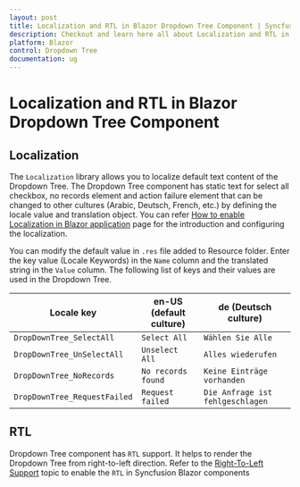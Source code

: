 ```yaml
---
layout: post
title: Localization and RTL in Blazor Dropdown Tree Component | Syncfusion
description: Checkout and learn here all about Localization and RTL in Syncfusion Blazor Dropdown Tree component and more.
platform: Blazor
control: Dropdown Tree
documentation: ug
---
```



# Localization and RTL in Blazor Dropdown Tree Component

## Localization

The `Localization` library allows you to localize default text content of the Dropdown Tree. The Dropdown Tree component has static text for select all checkbox, no records element and action failure element that can be changed to other cultures (Arabic, Deutsch, French, etc.) by defining the locale value and translation object. You can refer [How to enable Localization in Blazor application](https://blazor.syncfusion.com/documentation/common/localization/#how-to-enable-localization-in-blazor-application) page for the introduction and configuring the localization.

You can modify the default value in `.res` file added to Resource folder. Enter the key value (Locale Keywords) in the `Name` column and the translated string in the `Value` column. The following list of keys and their values are used in the Dropdown Tree.

| **Locale key** | **en-US (default culture)** | **de (Deutsch culture)** |
| ------------ | ----------------------- | --------------------|
| `DropDownTree_SelectAll`  | `Select All` | `Wählen Sie Alle` |
| `DropDownTree_UnSelectAll`  | `Unselect All` | `Alles wiederufen` |
| `DropDownTree_NoRecords` | `No records found` | `Keine Einträge vorhanden` |
| `DropDownTree_RequestFailed` | `Request failed` | `Die Anfrage ist fehlgeschlagen` |

## RTL

Dropdown Tree component has `RTL` support. It helps to render the Dropdown Tree from right-to-left direction. Refer to the [Right-To-Left Support](https://blazor.syncfusion.com/documentation/common/right-to-left) topic to enable the `RTL` in Syncfusion Blazor components
